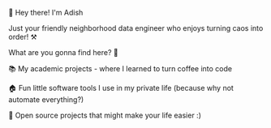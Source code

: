 👋 Hey there! I'm Adish

Just your friendly neighborhood data engineer who enjoys turning caos into order! ⚒️

What are you gonna find here? 🤔

📚 My academic projects - where I learned to turn coffee into code

🏠 Fun little software tools I use in my private life (because why not automate everything?)

🌟 Open source projects that might make your life easier :)
